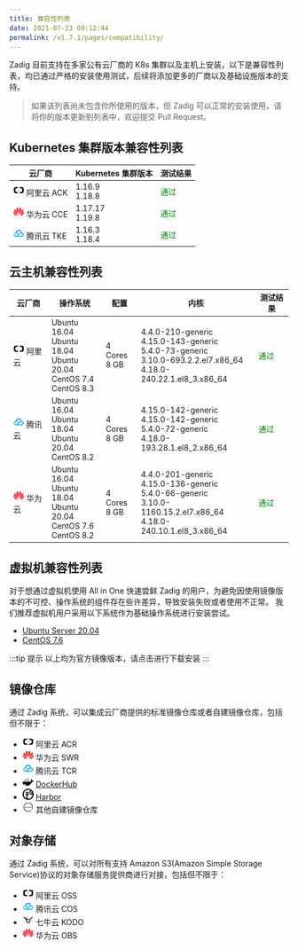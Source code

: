 ```yaml
---
title: 兼容性列表
date: 2021-07-23 09:12:44
permalink: /v1.7.1/pages/compatibility/
---
```


Zadig 目前支持在多家公有云厂商的 K8s 集群以及主机上安装，以下是兼容性列表，均已通过严格的安装使用测试，后续将添加更多的厂商以及基础设施版本的支持。
> 如果该列表尚未包含你所使用的版本，但 Zadig 可以正常的安装使用，请将你的版本更新到列表中，欢迎提交 Pull Request。


## Kubernetes 集群版本兼容性列表

| 云厂商 | Kubernetes 集群版本               | 测试结果 |
|--------|-----------------------------|---------
| <img style="width:20px; height:20px" src="./_images/ali.svg"></img> 阿里云 ACK | 1.16.9 <br> 1.18.8               | <span style="color:green">通过</span>     |
| <img style="width:20px; height:20px" src="./_images/huawei.svg"></img> 华为云 CCE | 1.17.17 <br> 1.19.8              | <span style="color:green">通过</span>      |
| <img style="width:20px; height:20px" src="./_images/tencent.svg"></img> 腾讯云 TKE | 1.16.3 <br> 1.18.4 | <span style="color:green">通过</span>      |


## 云主机兼容性列表


| 云厂商 | 操作系统  | 配置        | 内核  | 测试结果 |
|-------|---------|-------------|------|----------|
| <img style="width:20px; height:20px" src="./_images/ali.svg"></img> 阿里云 | Ubuntu 16.04 <br> Ubuntu 18.04 <br> Ubuntu 20.04 <br> CentOS 7.4 <br> CentOS 8.3 | 4 Cores<br>8 GB | 4.4.0-210-generic  <br> 4.15.0-143-generic  <br> 5.4.0-73-generic  <br> 3.10.0-693.2.2.el7.x86_64  <br> 4.18.0-240.22.1.el8_3.x86_64  | <span style="color:green">通过</span>  |
| <img style="width:20px; height:20px" src="./_images/tencent.svg"></img> 腾讯云 | Ubuntu 16.04 <br> Ubuntu 18.04 <br> Ubuntu 20.04 <br> CentOS 8.2 | 4 Cores<br>8 GB | 4.15.0-142-generic <br> 4.15.0-142-generic  <br> 5.4.0-72-generic <br> 4.18.0-193.28.1.el8_2.x86_64 | <span style="color:green">通过</span>  |
| <img style="width:20px; height:20px" src="./_images/huawei.svg"></img> 华为云 | Ubuntu 16.04 <br> Ubuntu 18.04 <br> Ubuntu 20.04 <br> CentOS 7.6 <br> CentOS 8.2 | 4 Cores<br>8 GB | 4.4.0-201-generic  <br> 4.15.0-136-generic  <br> 5.4.0-66-generic <br> 3.10.0-1160.15.2.el7.x86_64 <br> 4.18.0-240.10.1.el8_3.x86_64  | <span style="color:green">通过</span>  |


## 虚拟机兼容性列表

对于想通过虚拟机使用 All in One 快速尝鲜 Zadig 的用户，为避免因使用镜像版本的不可控、操作系统的组件存在些许差异，导致安装失败或者使用不正常。
我们推荐虚拟机用户采用以下系统作为基础操作系统进行安装尝试。

- [Ubuntu Server 20.04](https://releases.ubuntu.com/20.04)
- [CentOS 7.6](http://isoredirect.centos.org/centos/7/isos/x86_64/)

:::tip 提示
以上均为官方镜像版本，请点击进行下载安装
:::

## 镜像仓库
通过 Zadig 系统，可以集成云厂商提供的标准镜像仓库或者自建镜像仓库，包括但不限于：
- <img style="width:20px; height:20px" src="./_images/ali.svg"> </img>阿里云 ACR
- <img style="width:20px; height:20px" src="./_images/huawei.svg"> </img>华为云 SWR
- <img style="width:20px; height:20px" src="./_images/tencent.svg"> </img>腾讯云 TCR
- <img style="width:20px; height:20px" src="./_images/dockerhub.svg"> </img>[DockerHub](https://hub.docker.com/)
- <img style="width:20px; height:20px" src="./_images/harbor.svg"> [Harbor](https://goharbor.io/)
- <img style="width:20px; height:20px" src="./_images/others.svg"> 其他自建镜像仓库

## 对象存储
通过 Zadig 系统，可以对所有支持 Amazon S3(Amazon Simple Storage Service)协议的对象存储服务提供商进行对接，包括但不限于：
- <img style="width:20px; height:20px" src="./_images/ali.svg"> 阿里云 OSS
- <img style="width:20px; height:20px" src="./_images/tencent.svg"> 腾讯云 COS
- <img style="width:20px; height:20px" src="./_images/qiniu.svg"> 七牛云 KODO
- <img style="width:20px; height:20px" src="./_images/huawei.svg"> </img>华为云 OBS
